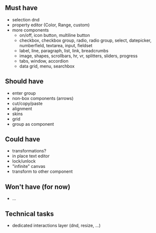 ## Must have
 - selection dnd
 - property editor (Color, Range, custom)
 - more components
   - on/off, icon button, multiline button
   - checkbox, checkbox group, radio, radio group, select, datepicker, numberfield, textarea, input, fieldset
   - label, line, paragraph, list, link, breadcrumbs
   - image, shapes, scrollbars, hr, vr, splitters, sliders, progress
   - tabs, window, accordion
   - data grid, menu, searchbox

## Should have
 - enter group
 - non-box components (arrows)
 - cut/copy/paste
 - alignment
 - skins
 - grid
 - group as component

## Could have
 - transformations?
 - in place text editor
 - lock/unlock
 - "infinite" canvas
 - transform to other component

## Won't have (for now)
 - …

## Technical tasks
 - dedicated interactions layer (dnd, resize, ...)
